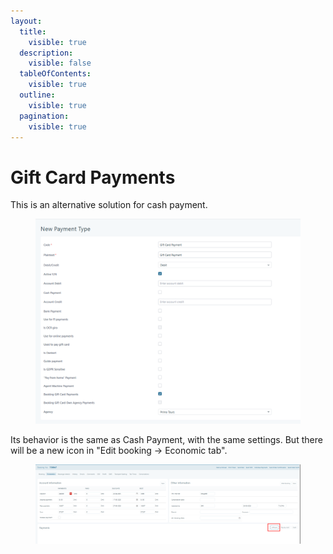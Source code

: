 ```yaml
---
layout:
  title:
    visible: true
  description:
    visible: false
  tableOfContents:
    visible: true
  outline:
    visible: true
  pagination:
    visible: true
---
```


# Gift Card Payments

This is an alternative solution for cash payment.

<figure><img src=".gitbook/assets/image (15).png" alt=""><figcaption></figcaption></figure>

Its behavior is the same as Cash Payment, with the same settings. But there will be a new icon in "Edit booking -> Economic tab".

<figure><img src=".gitbook/assets/image (14).png" alt=""><figcaption></figcaption></figure>
